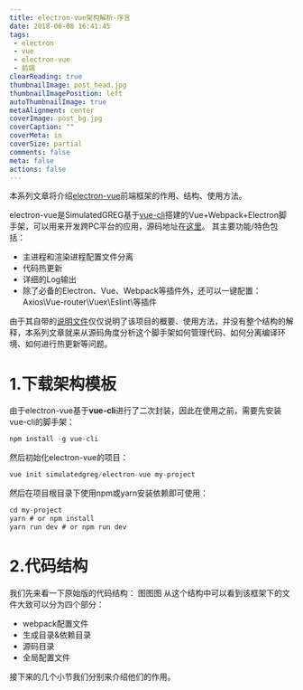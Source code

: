 ```yaml
---
title: electron-vue架构解析-序言
date: 2018-06-08 16:41:45
tags:
 - electron
 - vue
 - electron-vue
 - 前端
clearReading: true
thumbnailImage: post_head.jpg
thumbnailImagePosition: left
autoThumbnailImage: true
metaAlignment: center
coverImage: post_bg.jpg
coverCaption: ""
coverMeta: in
coverSize: partial
comments: false
meta: false
actions: false
---
```

<!-- toc -->

本系列文章将介绍[electron-vue](https://github.com/SimulatedGREG/electron-vue)前端框架的作用、结构、使用方法。
<!-- more -->

electron-vue是SimulatedGREG基于[vue-cli](https://github.com/vuejs/vue-cli)搭建的Vue+Webpack+Electron脚手架，可以用来开发跨PC平台的应用，源码地址在[这里](https://github.com/SimulatedGREG/electron-vue)。
其主要功能/特色包括：
 - 主进程和渲染进程配置文件分离
 - 代码热更新
 - 详细的Log输出
 - 除了必备的Electron、Vue、Webpack等插件外，还可以一键配置：Axios\Vue-router\Vuex\Eslint\等插件

由于其自带的[说明文件](https://simulatedgreg.gitbooks.io/electron-vue/content/en/)仅仅说明了该项目的概要、使用方法，并没有整个结构的解释，本系列文章就来从源码角度分析这个脚手架如何管理代码、如何分离编译环境、如何进行热更新等问题。

# 1.下载架构模板

由于electron-vue基于**vue-cli**进行了二次封装，因此在使用之前，需要先安装vue-cli的脚手架：

```javascript
npm install -g vue-cli
```

然后初始化electron-vue的项目：

```javascript
vue init simulatedgreg/electron-vue my-project
```

然后在项目根目录下使用npm或yarn安装依赖即可使用：

```javascript
cd my-project
yarn # or npm install
yarn run dev # or npm run dev
```

# 2.代码结构
我们先来看一下原始版的代码结构：
图图图
从这个结构中可以看到该框架下的文件大致可以分为四个部分：
 - webpack配置文件
 - 生成目录&依赖目录
 - 源码目录
 - 全局配置文件

接下来的几个小节我们分别来介绍他们的作用。
